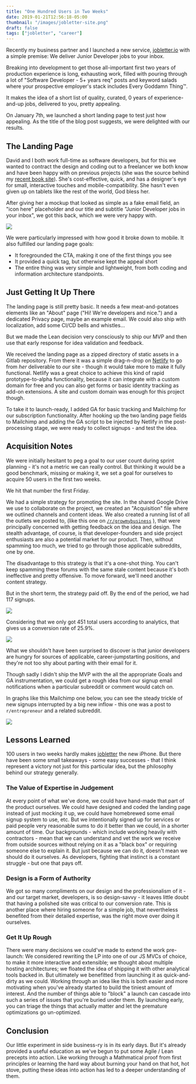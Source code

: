 ```yaml
---
title: "One Hundred Users in Two Weeks"
date: 2019-01-21T12:56:18-05:00
thumbnail: "/images/jobletter-site.png"
draft: false
tags: ["jobletter", "career"]
---
```


Recently my business partner and I launched a new service, [jobletter.io](https://jobletter.io) with a simple premise: We deliver Junior Developer jobs to your inbox.

Breaking into development to get those all-important first two years of production experience is long, exhausting work, filled with pouring through a lot of "Software Developer - 5+ years req" posts and keyword salads where your prospective employer's stack includes Every Goddamn Thing™.

It makes the idea of a short list of quality, curated, 0 years of experience-and-up jobs, delivered to you, pretty appealing.

On January 7th, we launched a short landing page to test just how appealing. As the title of the blog post suggests, we were delighted with our results.

## The Landing Page

David and I both work full-time as software developers, but for this we wanted to contract the design and coding out to a freelancer we both know and have been happy with on previous projects (she was the source behind my [recent book site](https://handsonbughunting.com)). She's cost-effective, quick, and has a designer's eye for small, interactive touches and mobile-compatibility. She hasn't even given up on tablets like the rest of the world, God bless her.

After giving her a mockup that looked as simple as a fake email field, an "icon here" placeholder and our title and subtitle "Junior Developer jobs in your inbox", we got this back, which we were very happy with.

![](/images/jobletter-site.png) 

We were particularly impressed with how good it broke down to mobile. It also fulfilled our landing page goals:

- It foregrounded the CTA, making it one of the first things you see
- It provided a quick tag, but otherwise kept the appeal short
- The entire thing was very simple and lightweight, from both coding and information architecture standpoints.

## Just Getting It Up There

The landing page is still pretty basic. It needs a few meat-and-potatoes elements like an "About" page ("Hi! We're developers and nice.") and a dedicated Privacy page, maybe an example email. We could also ship with localization, add some CI/CD bells and whistles...

But we made the Lean decision very consciously to ship our MVP and then use that early response for idea validation and feedback. 

We received the landing page as a zipped directory of static assets in a Gitlab repository. From there it was a simple drag-n-drop on [Netlify](https://netlify.com) to go from _her_ deliverable to _our_ site - though it would take more to make it fully functional. Netlify was a great choice to achieve this kind of rapid prototype-to-alpha functionality, because it can integrate with a custom domain for free and you can also get forms or basic identity tracking as add-on extensions. A site and custom domain was enough for this project though.

To take it to launch-ready, I added GA for basic tracking and Mailchimp for our subscription functionality. After hooking up the two landing page fields to Mailchimp and adding the GA script to be injected by Netlify in the post-processing stage, we were ready to collect signups - and test the idea.

## Acquisition Notes

We were initially hesitant to peg a goal to our user count during sprint planning - it's not a metric we can really control. But thinking it would be a good benchmark, missing or making it, we set a goal for ourselves to acquire 50 users in the first two weeks.

We hit that number the first Friday.

We had a simple strategy for promoting the site. In the shared Google Drive we use to collaborate on the project, we created an "Acquisition" file where we outlined channels and content ideas. We also created a running list of all the outlets we posted to, (like this one on [`/r/growmybusiness`](https://www.reddit.com/r/growmybusiness/comments/ah5qtn/feedback_on_landing_page_and_monetization/) ), that were principally concerned with getting feedback on the idea and design. The stealth advantage, of course, is that developer-founders and side project enthusiasts are also a potential market for our product. Then, without spamming too much, we tried to go through those applicable subreddits, one by one.

The disadvantage to this strategy is that it's a one-shot thing. You can't keep spamming these forums with the same stale content because it's both ineffective and pretty offensive. To move forward, we'll need another content strategy.

But in the short term, the strategy paid off. By the end of the period, we had 117 signups. 

![](/images/jobletter-mailchimp-stats.png)

Considering that we only got 451 total users according to analytics, that gives us a conversion rate of 25.9%.

![](/images/jobletter-overall-analytics.png)

What we shouldn't have been surprised to discover is that junior developers are hungry for sources of applicable, career-jumpstarting positions, and they're not too shy about parting with their email for it.

Though sadly I didn't ship the MVP with the all the appropriate Goals and GA instrumentation, we could get a rough idea from our signup email notifications when a particular subreddit or comment would catch on. 

In graphs like this Mailchimp one below, you can see the steady trickle of new signups interrupted by a big new inflow - this one was a post to `r/entrepreneur` and a related subreddit.

![](/images/jobletter-mailchimp-graph.png)

## Lessons Learned

100 users in two weeks hardly makes [jobletter](https://jobletter.io) the new iPhone. But there have been some small takeaways - some easy successes - that I think represent a victory not just for this particular idea, but the philosophy behind our strategy generally.

### The Value of Expertise in Judgement

At every point of what we've done, we could have hand-made that part of the product ourselves. We could have designed and coded the landing page instead of just mocking it up, we could have homebrewed some email signup system to use, etc. But we intentionally signed up for services or paid people very reasonable sums to do it better than we could, in a shorter amount of time. Our backgrounds - which include working heavily with contractors - mean that we can understand and vet the work we receive from outside sources without relying on it as a "black box" or requiring someone else to explain it. But just because we can do it, doesn't mean we should do it ourselves. As developers, fighting that instinct is a constant struggle - but one that pays off.

### Design is a Form of Authority

We got so many compliments on our design and the professionalism of it - and our target market, developers, is so design-savvy - it leaves little doubt that having a polished site was critical to our conversion rate. This is another place where hiring someone for a simple job, that nevertheless benefited from their detailed expertise, was the right move over doing it ourselves.

### Get It Up Rough

There were many decisions we could've made to extend the work pre-launch: We considered rewriting the LP into one of our JS MVCs of choice, to make it more interactive and extensible; we thought about multiple hosting architectures; we floated the idea of shipping it with other analytical tools backed in. But ultimately we benefitted from launching it as quick-and-dirty as we could. Working through an idea like this is both easier and more motivating when you've already started to build the tiniest amount of interest. And the number of things able to "block" a launch can cascade into such a series of issues that you're buried under them. By launching early, you can triage the things that actually matter and let the premature optimizations go un-optimized.

## Conclusion

Our little experiment in side business-ry is in its early days. But it's already provided a useful education as we've begun to put some Agile / Lean precepts into action. Like working through a Mathmatical proof from first principles or learning the hard way about burning your hand on that hot, hot stove, putting these ideas into action has led to a deeper understanding of them.


